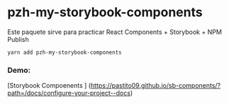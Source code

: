 # pzh-my-storybook-components

Este paquete sirve para practicar React Components + Storybook + NPM Publish

```
yarn add pzh-my-storybook-components
```

### Demo:
[Storybook Compoenents ] (https://pastito09.github.io/sb-components/?path=/docs/configure-your-project--docs)
